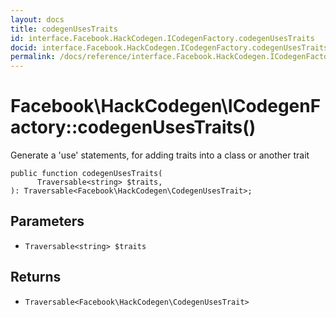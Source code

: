 ```yaml
---
layout: docs
title: codegenUsesTraits
id: interface.Facebook.HackCodegen.ICodegenFactory.codegenUsesTraits
docid: interface.Facebook.HackCodegen.ICodegenFactory.codegenUsesTraits
permalink: /docs/reference/interface.Facebook.HackCodegen.ICodegenFactory.codegenUsesTraits/
---
```

# Facebook\\HackCodegen\\ICodegenFactory::codegenUsesTraits()




Generate a 'use' statements, for adding traits into a class or another
trait




``` Hack
public function codegenUsesTraits(
      Traversable<string> $traits,
): Traversable<Facebook\HackCodegen\CodegenUsesTrait>;
```




## Parameters




- ` Traversable<string> $traits `




## Returns




+ ` Traversable<Facebook\HackCodegen\CodegenUsesTrait> `